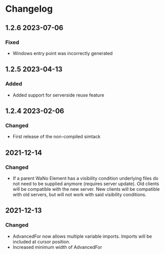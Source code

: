 # Changelog

## 1.2.6 2023-07-06
### Fixed
- Windows entry point was incorrectly generated

## 1.2.5 2023-04-13
### Added
- Added support for serverside reuse feature

## 1.2.4 2023-02-06
### Changed
- First release of the non-compiled simtack

## 2021-12-14
### Changed
- If a parent WaNo Element has a visibility condition underlying files do not need to be supplied anymore (requires server update). Old clients will be compatible with the new server. New clients will be compatible with old servers, but will not work with said visibility conditions.

## 2021-12-13
### Changed
- AdvancedFor now allows multiple variable imports. Imports will be included at cursor position.
- Increased minimum width of AdvancedFor


